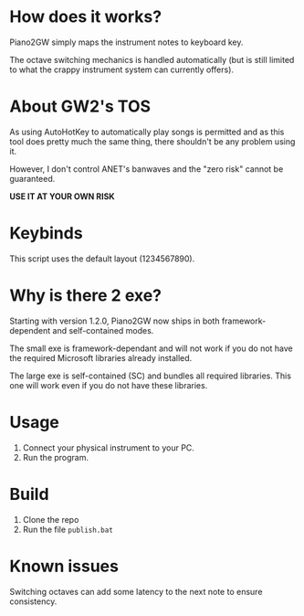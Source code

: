 # How does it works?
Piano2GW simply maps the instrument notes to keyboard key.

The octave switching mechanics is handled automatically (but is still limited to what the crappy instrument system can currently offers).

# About GW2's TOS
As using AutoHotKey to automatically play songs is permitted and as this tool does pretty much the same thing, there shouldn't be any problem using it.

However, I don't control ANET's banwaves and the "zero risk" cannot be guaranteed.

**USE IT AT YOUR OWN RISK**

# Keybinds
This script uses the default layout (1234567890).

# Why is there 2 exe?
Starting with version 1.2.0, Piano2GW now ships in both framework-dependent and self-contained modes.

The small exe is framework-dependant and will not work if you do not have the required Microsoft libraries already installed.

The large exe is self-contained (SC) and bundles all required libraries. This one will work even if you do not have these libraries.

# Usage
1. Connect your physical instrument to your PC.
2. Run the program.

# Build
1. Clone the repo
2. Run the file `publish.bat`

# Known issues
Switching octaves can add some latency to the next note to ensure consistency.
